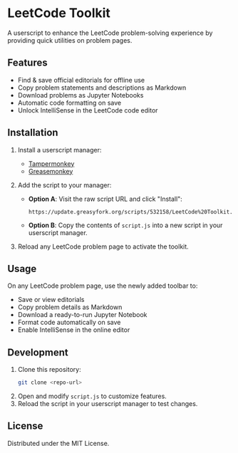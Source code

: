 # LeetCode Toolkit

A userscript to enhance the LeetCode problem-solving experience by providing quick utilities on problem pages.

## Features

- Find & save official editorials for offline use
- Copy problem statements and descriptions as Markdown
- Download problems as Jupyter Notebooks
- Automatic code formatting on save
- Unlock IntelliSense in the LeetCode code editor

## Installation

1. Install a userscript manager:
   - [Tampermonkey](https://www.tampermonkey.net/)
   - [Greasemonkey](https://www.greasespot.net/)

2. Add the script to your manager:
   - **Option A**: Visit the raw script URL and click "Install":
     ```
     https://update.greasyfork.org/scripts/532158/LeetCode%20Toolkit.user.js
     ```
   - **Option B**: Copy the contents of `script.js` into a new script in your userscript manager.

3. Reload any LeetCode problem page to activate the toolkit.

## Usage

On any LeetCode problem page, use the newly added toolbar to:

- Save or view editorials
- Copy problem details as Markdown
- Download a ready-to-run Jupyter Notebook
- Format code automatically on save
- Enable IntelliSense in the online editor

## Development

1. Clone this repository:
   ```bash
   git clone <repo-url>
   ```
2. Open and modify `script.js` to customize features.
3. Reload the script in your userscript manager to test changes.

## License

Distributed under the MIT License.
